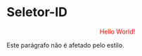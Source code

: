# Seletor-ID
<!DOCTYPE html>
<html>
    <head>
        <style>
            #para1 { 
                  text-align: center;
                  color:red;
            } 
          </style>
      </head>
<body>
            
  <p id="para1">Hello World!</p>
  <p> Este parágrafo não é afetado pelo estilo.</p>

</body>
</html>
            
